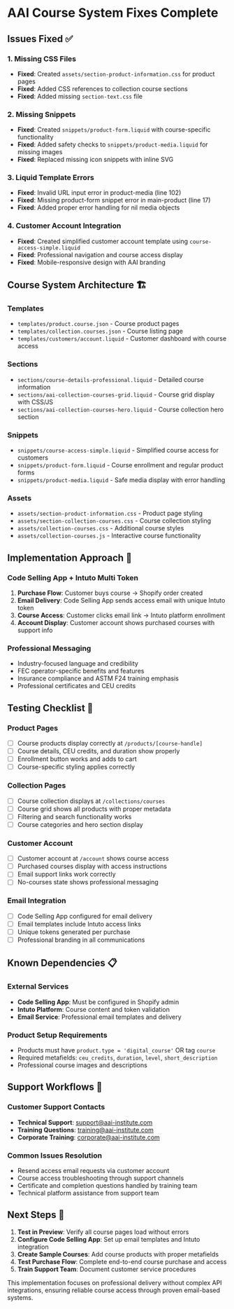 # AAI Course System Fixes Complete

## Issues Fixed ✅

### 1. Missing CSS Files
- **Fixed**: Created `assets/section-product-information.css` for product pages
- **Fixed**: Added CSS references to collection course sections
- **Fixed**: Added missing `section-text.css` file

### 2. Missing Snippets
- **Fixed**: Created `snippets/product-form.liquid` with course-specific functionality
- **Fixed**: Added safety checks to `snippets/product-media.liquid` for missing images
- **Fixed**: Replaced missing icon snippets with inline SVG

### 3. Liquid Template Errors
- **Fixed**: Invalid URL input error in product-media (line 102)
- **Fixed**: Missing product-form snippet error in main-product (line 17)
- **Fixed**: Added proper error handling for nil media objects

### 4. Customer Account Integration
- **Fixed**: Created simplified customer account template using `course-access-simple.liquid`
- **Fixed**: Professional navigation and course access display
- **Fixed**: Mobile-responsive design with AAI branding

## Course System Architecture 🏗️

### Templates
- `templates/product.course.json` - Course product pages
- `templates/collection.courses.json` - Course listing page
- `templates/customers/account.liquid` - Customer dashboard with course access

### Sections
- `sections/course-details-professional.liquid` - Detailed course information
- `sections/aai-collection-courses-grid.liquid` - Course grid display with CSS/JS
- `sections/aai-collection-courses-hero.liquid` - Course collection hero section

### Snippets
- `snippets/course-access-simple.liquid` - Simplified course access for customers
- `snippets/product-form.liquid` - Course enrollment and regular product forms
- `snippets/product-media.liquid` - Safe media display with error handling

### Assets
- `assets/section-product-information.css` - Product page styling
- `assets/section-collection-courses.css` - Course collection styling
- `assets/collection-courses.css` - Additional course styles
- `assets/collection-courses.js` - Interactive course functionality

## Implementation Approach 🎯

### Code Selling App + Intuto Multi Token
1. **Purchase Flow**: Customer buys course → Shopify order created
2. **Email Delivery**: Code Selling App sends access email with unique Intuto token
3. **Course Access**: Customer clicks email link → Intuto platform enrollment
4. **Account Display**: Customer account shows purchased courses with support info

### Professional Messaging
- Industry-focused language and credibility
- FEC operator-specific benefits and features
- Insurance compliance and ASTM F24 training emphasis
- Professional certificates and CEU credits

## Testing Checklist 🧪

### Product Pages
- [ ] Course products display correctly at `/products/[course-handle]`
- [ ] Course details, CEU credits, and duration show properly
- [ ] Enrollment button works and adds to cart
- [ ] Course-specific styling applies correctly

### Collection Pages
- [ ] Course collection displays at `/collections/courses`
- [ ] Course grid shows all products with proper metadata
- [ ] Filtering and search functionality works
- [ ] Course categories and hero section display

### Customer Account
- [ ] Customer account at `/account` shows course access
- [ ] Purchased courses display with access instructions
- [ ] Email support links work correctly
- [ ] No-courses state shows professional messaging

### Email Integration
- [ ] Code Selling App configured for email delivery
- [ ] Email templates include Intuto access links
- [ ] Unique tokens generated per purchase
- [ ] Professional branding in all communications

## Known Dependencies 📋

### External Services
- **Code Selling App**: Must be configured in Shopify admin
- **Intuto Platform**: Course content and token validation
- **Email Service**: Professional email templates and delivery

### Product Setup Requirements
- Products must have `product.type = 'digital_course'` OR tag `course`
- Required metafields: `ceu_credits`, `duration`, `level`, `short_description`
- Professional course images and descriptions

## Support Workflows 💬

### Customer Support Contacts
- **Technical Support**: support@aai-institute.com
- **Training Questions**: training@aai-institute.com
- **Corporate Training**: corporate@aai-institute.com

### Common Issues Resolution
- Resend access email requests via customer account
- Course access troubleshooting through support channels
- Certificate and completion questions handled by training team
- Technical platform assistance from support team

## Next Steps 🚀

1. **Test in Preview**: Verify all course pages load without errors
2. **Configure Code Selling App**: Set up email templates and Intuto integration
3. **Create Sample Courses**: Add course products with proper metafields
4. **Test Purchase Flow**: Complete end-to-end course purchase and access
5. **Train Support Team**: Document customer service procedures

This implementation focuses on professional delivery without complex API integrations, ensuring reliable course access through proven email-based systems.
